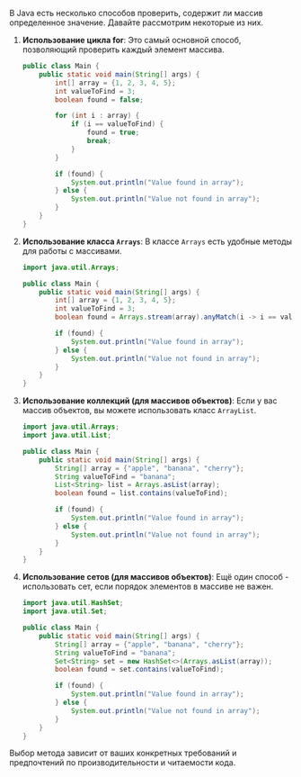 В Java есть несколько способов проверить, содержит ли массив определенное значение. Давайте рассмотрим некоторые из них.

1. **Использование цикла for**:
   Это самый основной способ, позволяющий проверить каждый элемент массива.

   ```java
   public class Main {
       public static void main(String[] args) {
           int[] array = {1, 2, 3, 4, 5};
           int valueToFind = 3;
           boolean found = false;

           for (int i : array) {
               if (i == valueToFind) {
                   found = true;
                   break;
               }
           }

           if (found) {
               System.out.println("Value found in array");
           } else {
               System.out.println("Value not found in array");
           }
       }
   }
   ```

2. **Использование класса `Arrays`**:
   В классе `Arrays` есть удобные методы для работы с массивами.

   ```java
   import java.util.Arrays;

   public class Main {
       public static void main(String[] args) {
           int[] array = {1, 2, 3, 4, 5};
           int valueToFind = 3;
           boolean found = Arrays.stream(array).anyMatch(i -> i == valueToFind);

           if (found) {
               System.out.println("Value found in array");
           } else {
               System.out.println("Value not found in array");
           }
       }
   }
   ```

3. **Использование коллекций (для массивов объектов)**:
   Если у вас массив объектов, вы можете использовать класс `ArrayList`.

   ```java
   import java.util.Arrays;
   import java.util.List;

   public class Main {
       public static void main(String[] args) {
           String[] array = {"apple", "banana", "cherry"};
           String valueToFind = "banana";
           List<String> list = Arrays.asList(array);
           boolean found = list.contains(valueToFind);

           if (found) {
               System.out.println("Value found in array");
           } else {
               System.out.println("Value not found in array");
           }
       }
   }
   ```

4. **Использование сетов (для массивов объектов)**:
   Ещё один способ - использовать сет, если порядок элементов в массиве не важен.

   ```java
   import java.util.HashSet;
   import java.util.Set;

   public class Main {
       public static void main(String[] args) {
           String[] array = {"apple", "banana", "cherry"};
           String valueToFind = "banana";
           Set<String> set = new HashSet<>(Arrays.asList(array));
           boolean found = set.contains(valueToFind);

           if (found) {
               System.out.println("Value found in array");
           } else {
               System.out.println("Value not found in array");
           }
       }
   }
   ```

Выбор метода зависит от ваших конкретных требований и предпочтений по производительности и читаемости кода.